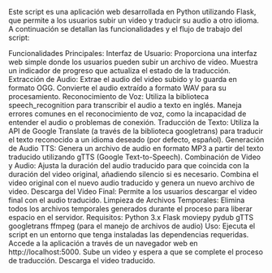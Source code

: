 Este script es una aplicación web desarrollada en Python utilizando Flask, que permite a los usuarios subir un video y traducir su audio a otro idioma. A continuación se detallan las funcionalidades y el flujo de trabajo del script:

Funcionalidades Principales:
Interfaz de Usuario:
Proporciona una interfaz web simple donde los usuarios pueden subir un archivo de video.
Muestra un indicador de progreso que actualiza el estado de la traducción.
Extracción de Audio:
Extrae el audio del video subido y lo guarda en formato OGG.
Convierte el audio extraído a formato WAV para su procesamiento.
Reconocimiento de Voz:
Utiliza la biblioteca speech_recognition para transcribir el audio a texto en inglés.
Maneja errores comunes en el reconocimiento de voz, como la incapacidad de entender el audio o problemas de conexión.
Traducción de Texto:
Utiliza la API de Google Translate (a través de la biblioteca googletrans) para traducir el texto reconocido a un idioma deseado (por defecto, español).
Generación de Audio TTS:
Genera un archivo de audio en formato MP3 a partir del texto traducido utilizando gTTS (Google Text-to-Speech).
Combinación de Video y Audio:
Ajusta la duración del audio traducido para que coincida con la duración del video original, añadiendo silencio si es necesario.
Combina el video original con el nuevo audio traducido y genera un nuevo archivo de video.
Descarga del Video Final:
Permite a los usuarios descargar el video final con el audio traducido.
Limpieza de Archivos Temporales:
Elimina todos los archivos temporales generados durante el proceso para liberar espacio en el servidor.
Requisitos:
Python 3.x
Flask
moviepy
pydub
gTTS
googletrans
ffmpeg (para el manejo de archivos de audio)
Uso:
Ejecuta el script en un entorno que tenga instaladas las dependencias requeridas.
Accede a la aplicación a través de un navegador web en http://localhost:5000.
Sube un video y espera a que se complete el proceso de traducción.
Descarga el video traducido.
